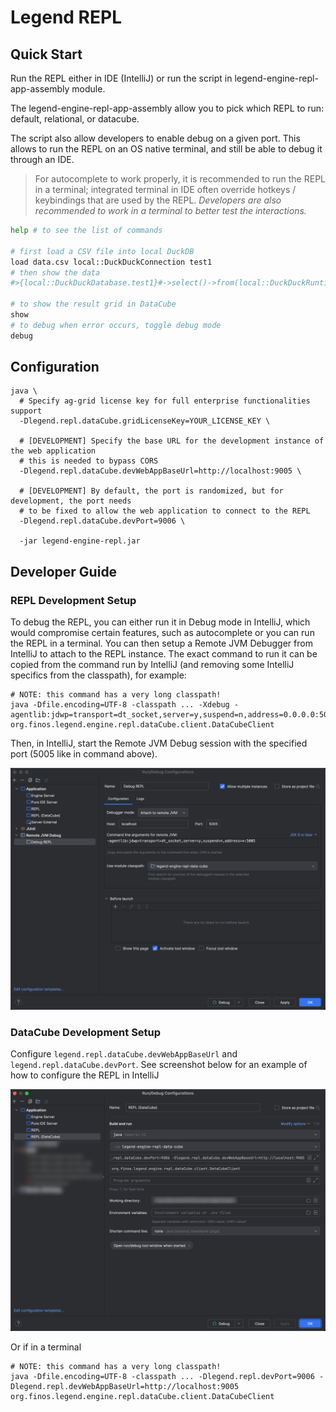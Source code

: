 # Legend REPL

## Quick Start

Run the REPL either in IDE (IntelliJ) or run the script in legend-engine-repl-app-assembly module.

The legend-engine-repl-app-assembly allow you to pick which REPL to run: default, relational, or datacube.

The script also allow developers to enable debug on a given port.  This allows to run the REPL on an OS native terminal, 
and still be able to debug it through an IDE.

> For autocomplete to work properly, it is recommended to run the REPL in a terminal; integrated terminal
> in IDE often override hotkeys / keybindings that are used by the REPL. _Developers are also recommended
> to work in a terminal to better test the interactions._

```sh
help # to see the list of commands

# first load a CSV file into local DuckDB
load data.csv local::DuckDuckConnection test1
# then show the data
#>{local::DuckDuckDatabase.test1}#->select()->from(local::DuckDuckRuntime)

# to show the result grid in DataCube
show
# to debug when error occurs, toggle debug mode
debug
```

## Configuration

```shell
java \
  # Specify ag-grid license key for full enterprise functionalities support
  -Dlegend.repl.dataCube.gridLicenseKey=YOUR_LICENSE_KEY \
  
  # [DEVELOPMENT] Specify the base URL for the development instance of the web application
  # this is needed to bypass CORS
  -Dlegend.repl.dataCube.devWebAppBaseUrl=http://localhost:9005 \
  
  # [DEVELOPMENT] By default, the port is randomized, but for development, the port needs
  # to be fixed to allow the web application to connect to the REPL
  -Dlegend.repl.dataCube.devPort=9006 \
  
  -jar legend-engine-repl.jar
```

## Developer Guide

### REPL Development Setup

To debug the REPL, you can either run it in Debug mode in IntelliJ, which would compromise certain features, such as autocomplete
or you can run the REPL in a terminal. You can then setup a Remote JVM Debugger from IntelliJ to attach to the REPL instance.
The exact command to run it can be copied from the command run by IntelliJ (and removing some IntelliJ specifics from the classpath), for example:

```shell
# NOTE: this command has a very long classpath!
java -Dfile.encoding=UTF-8 -classpath ... -Xdebug -agentlib:jdwp=transport=dt_socket,server=y,suspend=n,address=0.0.0.0:5005 org.finos.legend.engine.repl.dataCube.client.DataCubeClient
```

Then, in IntelliJ, start the Remote JVM Debug session with the specified port (5005 like in command above).

![img.png](docs/repl-debug-setup.png)

### DataCube Development Setup

Configure `legend.repl.dataCube.devWebAppBaseUrl` and `legend.repl.dataCube.devPort`. See screenshot below for an example of
how to configure the REPL in IntelliJ

![img.png](docs/repl-webapp-dev-setup.png)

Or if in a terminal

```shell
# NOTE: this command has a very long classpath!
java -Dfile.encoding=UTF-8 -classpath ... -Dlegend.repl.devPort=9006 -Dlegend.repl.devWebAppBaseUrl=http://localhost:9005 org.finos.legend.engine.repl.dataCube.client.DataCubeClient
```